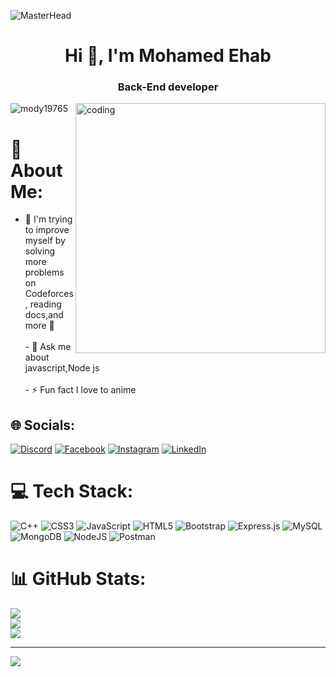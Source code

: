 ![MasterHead](https://github-production-user-asset-6210df.s3.amazonaws.com/73292867/250000270-4b02e0ba-c824-4b4a-8be1-dde5a1f34aeb.jpg)


<h1 align="center">Hi 👋, I'm Mohamed Ehab</h1>
<h3 align="center">Back-End developer</h3>       
<img align="right" alt="coding" width="400" src="https://i.pinimg.com/originals/d6/af/b6/d6afb6c5702631ed7e304d2ac40fb4f2.gif"> 
<p align="left"> <img src="https://komarev.com/ghpvc/?username=mody19765&label=Profile%20views&color=0e75b6&style=flat" alt="mody19765" /> </p>

# 💫 About Me:
- 🌱 I'm trying to improve myself by solving more problems on Codeforces, reading docs,and more 💪 <br><br>- 💬 Ask me about javascript,Node js <br><br>- ⚡ Fun fact I love to anime 

## 🌐 Socials:
[![Discord](https://img.shields.io/badge/Discord-%237289DA.svg?logo=discord&logoColor=white)](https://discord.gg/mod19#8842) [![Facebook](https://img.shields.io/badge/Facebook-%231877F2.svg?logo=Facebook&logoColor=white)](https://facebook.com/https://www.facebook.com/mohamedehabom) [![Instagram](https://img.shields.io/badge/Instagram-%23E4405F.svg?logo=Instagram&logoColor=white)](https://instagram.com/https://www.instagram.com/mody_19765/) [![LinkedIn](https://img.shields.io/badge/LinkedIn-%230077B5.svg?logo=linkedin&logoColor=white)](https://linkedin.com/in/https://www.linkedin.com/in/mohamed-ehab-398042201/) 

# 💻 Tech Stack:
![C++](https://img.shields.io/badge/c++-%2300599C.svg?style=for-the-badge&logo=c%2B%2B&logoColor=white) ![CSS3](https://img.shields.io/badge/css3-%231572B6.svg?style=for-the-badge&logo=css3&logoColor=white) ![JavaScript](https://img.shields.io/badge/javascript-%23323330.svg?style=for-the-badge&logo=javascript&logoColor=%23F7DF1E) ![HTML5](https://img.shields.io/badge/html5-%23E34F26.svg?style=for-the-badge&logo=html5&logoColor=white) ![Bootstrap](https://img.shields.io/badge/bootstrap-%23563D7C.svg?style=for-the-badge&logo=bootstrap&logoColor=white) ![Express.js](https://img.shields.io/badge/express.js-%23404d59.svg?style=for-the-badge&logo=express&logoColor=%2361DAFB) ![MySQL](https://img.shields.io/badge/mysql-%2300f.svg?style=for-the-badge&logo=mysql&logoColor=white) ![MongoDB](https://img.shields.io/badge/MongoDB-%234ea94b.svg?style=for-the-badge&logo=mongodb&logoColor=white) ![NodeJS](https://img.shields.io/badge/node.js-6DA55F?style=for-the-badge&logo=node.js&logoColor=white) ![Postman](https://img.shields.io/badge/Postman-FF6C37?style=for-the-badge&logo=postman&logoColor=white)
<br>
# 📊 GitHub Stats:
![](https://github-readme-stats.vercel.app/api?username=mody19765&theme=dark&hide_border=false&include_all_commits=true&count_private=false)<br/>
![](https://github-readme-streak-stats.herokuapp.com/?user=mody19765&theme=dark&hide_border=false)<br/>
![](https://github-readme-stats.vercel.app/api/top-langs/?username=mody19765&theme=dark&hide_border=false&include_all_commits=true&count_private=false&layout=compact)

---
[![](https://visitcount.itsvg.in/api?id=mody19765&icon=0&color=0)](https://visitcount.itsvg.in)
